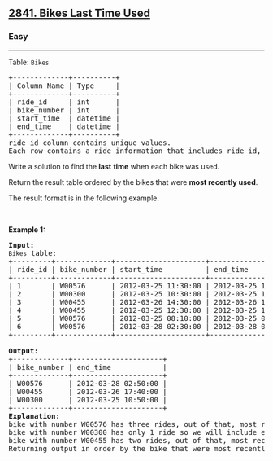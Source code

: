 <h2><a href="https://leetcode.com/problems/find-active-users/">2841. Bikes Last Time Used </a></h2><h3>Easy</h3><hr><p>Table: <code><font face="monospace">Bikes</font></code></p>

<pre>
+-------------+----------+ 
| Column Name | Type     | 
+-------------+----------+ 
| ride_id     | int      | 
| bike_number | int      | 
| start_time  | datetime |
| end_time    | datetime |
+-------------+----------+
ride_id column contains unique values.
Each row contains a ride information that includes ride_id, bike number, start and end time of the ride.
</pre>

<p>Write a solution to find the <strong>last</strong> <strong>time</strong> when each bike was used.</p>

<p>Return the result table ordered by the bikes that were <strong>most recently used</strong>.&nbsp;</p>

<p>The&nbsp;result format is in the following example.</p>

<p>&nbsp;</p>
<p><strong class="example">Example 1:</strong></p>

<pre>
<strong>Input:
</strong><code>Bikes</code> table:
+---------+-------------+---------------------+---------------------+ 
| ride_id | bike_number | start_time          | end_time            |  
+---------+-------------+---------------------+---------------------+
| 1       | W00576      | 2012-03-25 11:30:00 | 2012-03-25 12:40:00 |
| 2       | W00300      | 2012-03-25 10:30:00 | 2012-03-25 10:50:00 |
| 3       | W00455      | 2012-03-26 14:30:00 | 2012-03-26 17:40:00 |
| 4       | W00455      | 2012-03-25 12:30:00 | 2012-03-25 13:40:00 |
| 5       | W00576      | 2012-03-25 08:10:00 | 2012-03-25 09:10:00 |
| 6       | W00576      | 2012-03-28 02:30:00 | 2012-03-28 02:50:00 |
+---------+-------------+---------------------+---------------------+ 

<strong>Output:</strong>
+-------------+---------------------+ 
| bike_number | end_time            |  
+-------------+---------------------+
| W00576      | 2012-03-28 02:50:00 |
| W00455      | 2012-03-26 17:40:00 |
| W00300      | 2012-03-25 10:50:00 |
+-------------+---------------------+ 
<strong>Explanation:</strong> 
bike with number W00576 has three rides, out of that, most recent ride is with ride_id 6 which ended on 2012-03-28 02:50:00.
bike with number W00300 has only 1 ride so we will include end_time in output directly. 
bike with number W00455 has two rides, out of that, most recent ride is with ride_id 3 which ended on 2012-03-26 17:40:00. 
Returning output in order by the bike that were most recently used.
</pre>

<p>&nbsp;</p>
